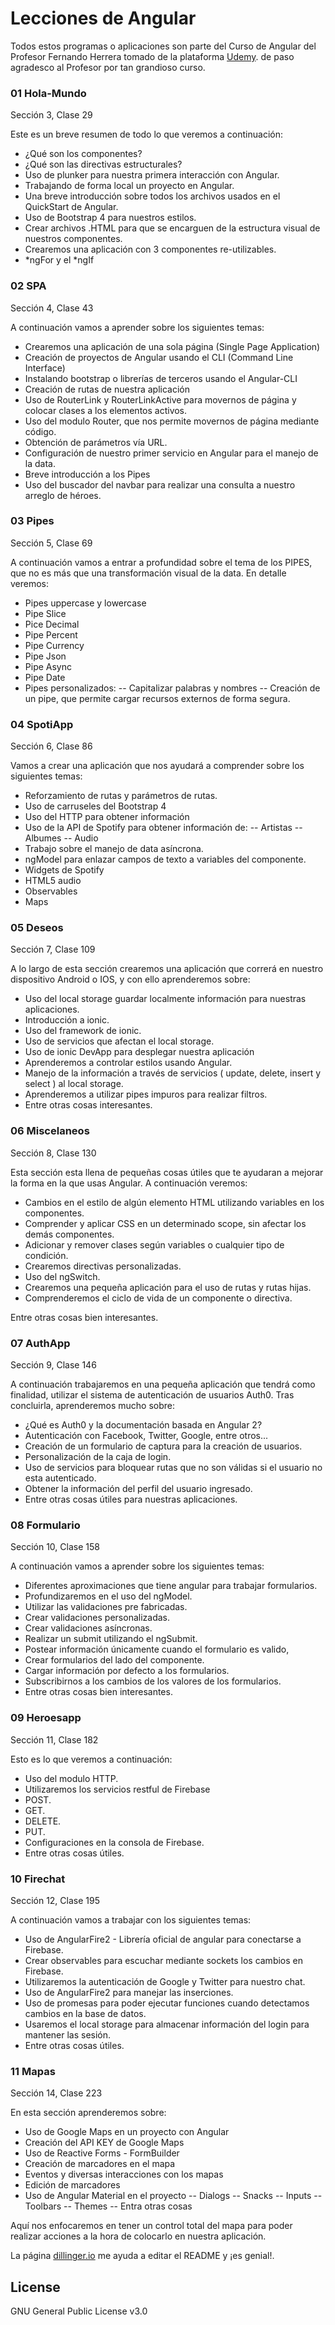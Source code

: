 
# Lecciones de Angular

Todos estos programas o aplicaciones son parte del Curso de Angular del Profesor Fernando Herrera tomado de la plataforma [Udemy](https://www.udemy.com/angular-2-fernando-herrera/learn/v4/content). de paso agradesco al Profesor por tan grandioso curso.

### 01 Hola-Mundo

Sección 3, Clase 29

Este es un breve resumen de todo lo que veremos a continuación:
- ¿Qué son los componentes?
- ¿Qué son las directivas estructurales?
- Uso de plunker para nuestra primera interacción con Angular.
- Trabajando de forma local un proyecto en Angular.
- Una breve introducción sobre todos los archivos usados en el QuickStart de Angular.
- Uso de Bootstrap 4 para nuestros estilos.
- Crear archivos .HTML para que se encarguen de la estructura visual de nuestros componentes.
- Crearemos una aplicación con 3 componentes re-utilizables.
- *ngFor y el *ngIf

### 02 SPA

Sección 4, Clase 43

A continuación vamos a aprender sobre los siguientes temas:
- Crearemos una aplicación de una sola página (Single Page Application)
- Creación de proyectos de Angular usando el CLI (Command Line Interface)
- Instalando bootstrap o librerías de terceros usando el Angular-CLI
- Creación de rutas de nuestra aplicación
- Uso de RouterLink y RouterLinkActive para movernos de página y colocar clases a los elementos activos.
- Uso del modulo Router, que nos permite movernos de página mediante código.
- Obtención de parámetros vía URL.
- Configuración de nuestro primer servicio en Angular para el manejo de la data.
- Breve introducción a los Pipes
- Uso del buscador del navbar para realizar una consulta a nuestro arreglo de héroes.

### 03 Pipes

Sección 5, Clase 69

A continuación vamos a entrar a profundidad sobre el tema de los PIPES, que no es más que una transformación visual de la data.
En detalle veremos:
- Pipes uppercase y lowercase
- Pipe Slice
- Pice Decimal
- Pipe Percent
- Pipe Currency
- Pipe Json
- Pipe Async
- Pipe Date
- Pipes personalizados:
-- Capitalizar palabras y nombres
-- Creación de un pipe, que permite cargar recursos externos de forma segura.

### 04 SpotiApp

Sección 6, Clase 86

Vamos a crear una aplicación que nos ayudará a comprender sobre los siguientes temas:
- Reforzamiento de rutas y parámetros de rutas.
- Uso de carruseles del Bootstrap 4
- Uso del HTTP para obtener información
- Uso de la API de Spotify para obtener información de:
-- Artistas
-- Albumes
-- Audio
- Trabajo sobre el manejo de data asíncrona.
- ngModel para enlazar campos de texto a variables del componente.
- Widgets de Spotify
- HTML5 audio
- Observables
- Maps

### 05 Deseos

Sección 7, Clase 109

A lo largo de esta sección crearemos una aplicación que correrá en nuestro dispositivo Android o IOS, y con ello aprenderemos sobre:
- Uso del local storage guardar localmente información para nuestras aplicaciones.
- Introducción a ionic.
- Uso del framework de ionic.
- Uso de servicios que afectan el local storage.
- Uso de ionic DevApp para desplegar nuestra aplicación
- Aprenderemos a controlar estilos usando Angular.
- Manejo de la información a través de servicios ( update, delete, insert y select ) al local storage.
- Aprenderemos a utilizar pipes impuros para realizar filtros.
- Entre otras cosas interesantes.

### 06 Miscelaneos

Sección 8, Clase 130

Esta sección esta llena de pequeñas cosas útiles que te ayudaran a mejorar la forma en la que usas Angular.
A continuación veremos:
- Cambios en el estilo de algún elemento HTML utilizando variables en los componentes.
- Comprender y aplicar CSS en un determinado scope, sin afectar los demás componentes.
- Adicionar y remover clases según variables o cualquier tipo de condición.
- Crearemos directivas personalizadas.
- Uso del ngSwitch.
- Crearemos una pequeña aplicación para el uso de rutas y rutas hijas.
- Comprenderemos el ciclo de vida de un componente o directiva.

Entre otras cosas bien interesantes.

### 07 AuthApp

Sección 9, Clase 146

A continuación trabajaremos en una pequeña aplicación que tendrá como finalidad, utilizar el sistema de autenticación de usuarios Auth0.
Tras concluirla, aprenderemos mucho sobre:
- ¿Qué es Auth0 y la documentación basada en Angular 2?
- Autenticación con Facebook, Twitter, Google, entre otros...
- Creación de un formulario de captura para la creación de usuarios.
- Personalización de la caja de login.
- Uso de servicios para bloquear rutas que no son válidas si el usuario no esta autenticado.
- Obtener la información del perfil del usuario ingresado.
- Entre otras cosas útiles para nuestras aplicaciones.

### 08 Formulario

Sección 10, Clase 158

A continuación vamos a aprender sobre los siguientes temas:

- Diferentes aproximaciones que tiene angular para trabajar formularios.
- Profundizaremos en el uso del ngModel.
- Utilizar las validaciones pre fabricadas.
- Crear validaciones personalizadas.
- Crear validaciones asíncronas.
- Realizar un submit utilizando el ngSubmit.
- Postear información únicamente cuando el formulario es valido,
- Crear formularios del lado del componente.
- Cargar información por defecto a los formularios.
- Subscribirnos a los cambios de los valores de los formularios.
- Entre otras cosas bien interesantes.

### 09 Heroesapp

Sección 11, Clase 182

Esto es lo que veremos a continuación:
- Uso del modulo HTTP.
- Utilizaremos los servicios restful de Firebase
- POST.
- GET.
- DELETE.
- PUT.
- Configuraciones en la consola de Firebase.
- Entre otras cosas útiles.

### 10 Firechat

Sección 12, Clase 195

A continuación vamos a trabajar con los siguientes temas:
- Uso de AngularFire2 - Librería oficial de angular para conectarse a Firebase.
- Crear observables para escuchar mediante sockets los cambios en Firebase.
- Utilizaremos la autenticación de Google y Twitter para nuestro chat.
- Uso de AngularFire2 para manejar las inserciones.
- Uso de promesas para poder ejecutar funciones cuando detectamos cambios en la base de datos.
- Usaremos el local storage para almacenar información del login para mantener las sesión.
- Entre otras cosas útiles.

### 11 Mapas

Sección 14, Clase 223

En esta sección aprenderemos sobre:

- Uso de Google Maps en un proyecto con Angular
- Creación del API KEY de Google Maps
- Uso de Reactive Forms - FormBuilder
- Creación de marcadores en el mapa
- Eventos y diversas interacciones con los mapas
- Edición de marcadores
- Uso de Angular Material en el proyecto
-- Dialogs
-- Snacks
-- Inputs
-- Toolbars
-- Themes
-- Entra otras cosas

Aquí nos enfocaremos en tener un control total del mapa para poder realizar acciones a la hora de colocarlo en nuestra aplicación.

La página [dillinger.io](https://dillinger.io) me ayuda a editar el README y ¡es genial!.

License
----
GNU General Public License v3.0
